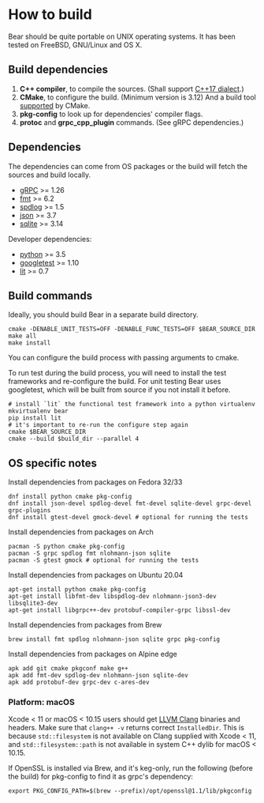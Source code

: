 How to build
============

Bear should be quite portable on UNIX operating systems. It has been
tested on FreeBSD, GNU/Linux and OS X.

## Build dependencies

1. **C++ compiler**, to compile the sources. (Shall support
   [C++17 dialect](https://en.cppreference.com/w/cpp/compiler_support#cpp17).)
2. **CMake**, to configure the build. (Minimum version is 3.12) And a
   build tool [supported](https://cmake.org/cmake/help/v3.5/manual/cmake-generators.7.html)
   by CMake.
3. **pkg-config** to look up for dependencies' compiler flags. 
4. **protoc** and **grpc_cpp_plugin** commands. (See gRPC dependencies.)

## Dependencies

The dependencies can come from OS packages or the build will fetch the sources
and build locally.

- [gRPC](https://github.com/grpc/grpc) >= 1.26
- [fmt](https://github.com/fmtlib/fmt) >= 6.2
- [spdlog](https://github.com/gabime/spdlog) >= 1.5
- [json](https://github.com/nlohmann/json) >= 3.7
- [sqlite](https://www.sqlite.org/) >= 3.14

Developer dependencies:

- [python](https://www.python.org/) >= 3.5
- [googletest](https://github.com/google/googletest) >= 1.10
- [lit](https://pypi.org/project/lit/0.7.1/) >= 0.7

## Build commands

Ideally, you should build Bear in a separate build directory.

    cmake -DENABLE_UNIT_TESTS=OFF -DENABLE_FUNC_TESTS=OFF $BEAR_SOURCE_DIR
    make all
    make install

You can configure the build process with passing arguments to cmake.

To run test during the build process, you will need to install the
test frameworks and re-configure the build. For unit testing Bear
uses googletest, which will be built from source if you not install
it before.

    # install `lit` the functional test framework into a python virtualenv
    mkvirtualenv bear
    pip install lit
    # it's important to re-run the configure step again
    cmake $BEAR_SOURCE_DIR
    cmake --build $build_dir --parallel 4

## OS specific notes

Install dependencies from packages on Fedora 32/33

    dnf install python cmake pkg-config
    dnf install json-devel spdlog-devel fmt-devel sqlite-devel grpc-devel grpc-plugins
    dnf install gtest-devel gmock-devel # optional for running the tests
    
Install dependencies from packages on Arch

    pacman -S python cmake pkg-config
    pacman -S grpc spdlog fmt nlohmann-json sqlite
    pacman -S gtest gmock # optional for running the tests

Install dependencies from packages on Ubuntu 20.04

    apt-get install python cmake pkg-config
    apt-get install libfmt-dev libspdlog-dev nlohmann-json3-dev libsqlite3-dev
    apt-get install libgrpc++-dev protobuf-compiler-grpc libssl-dev

Install dependencies from packages from Brew

    brew install fmt spdlog nlohmann-json sqlite grpc pkg-config

Install dependencies from packages on Alpine edge

    apk add git cmake pkgconf make g++
    apk add fmt-dev spdlog-dev nlohmann-json sqlite-dev
    apk add protobuf-dev grpc-dev c-ares-dev

### Platform: macOS

Xcode < 11 or macOS < 10.15 users should get [LLVM Clang](https://releases.llvm.org)
binaries and headers. Make sure that `clang++ -v` returns correct `InstalledDir`.
This is because `std::filesystem` is not available on Clang supplied with Xcode < 11,
and `std::filesystem::path` is not available in system C++ dylib for macOS < 10.15.

If OpenSSL is installed via Brew, and it's keg-only, run the following (before the
build) for pkg-config to find it as grpc's dependency:
    
    export PKG_CONFIG_PATH=$(brew --prefix)/opt/openssl@1.1/lib/pkgconfig

